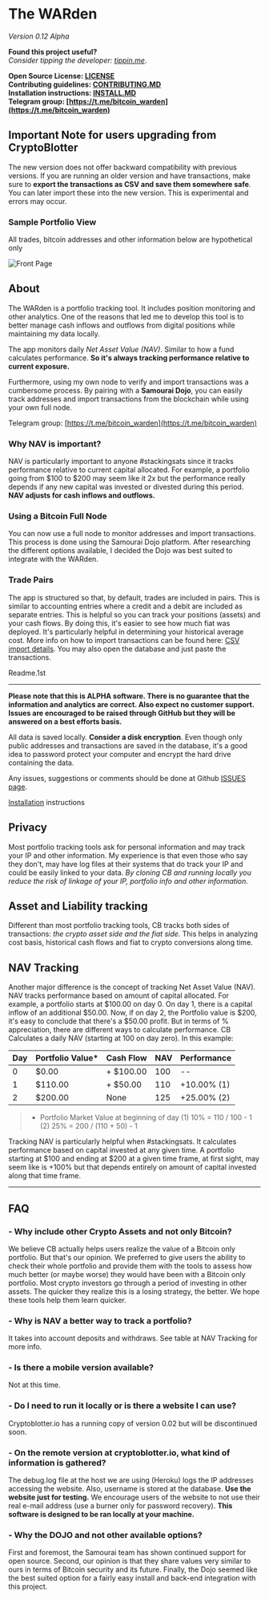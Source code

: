 # The WARden

_Version 0.12 Alpha_

**Found this project useful?** \
_Consider tipping the developer: [tippin.me](https://tippin.me/@alphaazeta)_.

**Open Source License: [LICENSE](https://github.com/pxsocs/thewarden/blob/master/LICENSE)**\
**Contributing guidelines: [CONTRIBUTING.MD](https://github.com/pxsocs/thewarden/blob/master/CONTRIBUTING.md)**\
**Installation instructions: [INSTALL.MD](https://github.com/pxsocs/thewarden/blob/master/INSTALL.MD)**\
**Telegram group: [https://t.me/bitcoin_warden](https://t.me/bitcoin_warden)**

## Important Note for users upgrading from CryptoBlotter

The new version does not offer backward compatibility with previous versions. If you are running an older version and have transactions, make sure to **export the transactions as CSV and save them somewhere safe**. You can later import these into the new version. This is experimental and errors may occur.

### Sample Portfolio View

All trades, bitcoin addresses and other information below are hypothetical only

![Front Page](https://github.com/pxsocs/thewarden/blob/master/thewarden/static/images/github_images/portfolio.png)

## About

The WARden is a portfolio tracking tool. It includes position monitoring and other analytics. One of the reasons that led me to develop this tool is to better manage cash inflows and outflows from digital positions while maintaining my data locally.

The app monitors daily _Net Asset Value (NAV)_. Similar to how a fund calculates performance. **So it's always tracking performance relative to current exposure.**

Furthermore, using my own node to verify and import transactions was a cumbersome process. By pairing with a **Samourai Dojo**, you can easily track addresses and import transactions from the blockchain while using your own full node.

Telegram group: [https://t.me/bitcoin_warden](https://t.me/bitcoin_warden)

### Why NAV is important?

NAV is particularly important to anyone #stackingsats since it tracks performance relative to current capital allocated.
For example, a portfolio going from $100 to $200 may seem like it 2x but the performance really depends if any new capital was invested or divested during this period. **NAV adjusts for cash inflows and outflows.**

### Using a Bitcoin Full Node

You can now use a full node to monitor addresses and import transactions. This process is done using the Samourai Dojo platform. After researching the different options available, I decided the Dojo was best suited to integrate with the WARden.

### Trade Pairs

The app is structured so that, by default, trades are included in pairs. This is similar to accounting entries where a credit and a debit are included as separate entries.
This is helpful so you can track your positions (assets) and your cash flows.
By doing this, it's easier to see how much fiat was deployed. It's particularly helpful in determining your historical average cost.
More info on how to import transactions can be found here: [CSV import details](http://www.thewarden.io/csvtemplate). You may also open the database and just paste the transactions.

Readme.1st

---

**Please note that this is ALPHA software. There is no guarantee that the
information and analytics are correct. Also expect no customer support. Issues are encouraged to be raised through GitHub but they will be answered on a best efforts basis.**

All data is saved locally. **Consider a disk encryption**. Even though only public addresses and transactions are saved in the database, it's a good idea to password protect your computer and encrypt the hard drive containing the data.

Any issues, suggestions or comments should be done at Github [ISSUES page](https://github.com/issues).

[Installation](https://github.com/pxsocs/thewarden/blob/master/INSTALL.MD) instructions

## Privacy

Most portfolio tracking tools ask for personal information and may track your IP and other information. My experience is that even those who say they don't, may have log files at their systems that do track your IP and could be easily linked to your data.
_By cloning CB and running locally you reduce the risk of linkage of your IP, portfolio info and other information._

## Asset and Liability tracking

Different than most portfolio tracking tools, CB tracks both sides of transactions: _the crypto asset side and the fiat side._ This helps in analyzing cost basis, historical cash flows and fiat to crypto conversions along time.

## NAV Tracking

Another major difference is the concept of tracking Net Asset Value (NAV).
NAV tracks performance based on amount of capital allocated. For example, a portfolio starts at $100.00 on day 0. On day 1, there is a capital inflow of an additional $50.00. Now, if on day 2, the Portfolio value is $200, it's easy to conclude that there's a $50.00 profit. But in terms of % appreciation, there are different ways to calculate performance.
CB Calculates a daily NAV (starting at 100 on day zero).
In this example:

| Day | Portfolio Value\* | Cash Flow  | NAV | Performance |
| --- | ----------------- | ---------- | --- | ----------- |
| 0   | \$0.00            | + \$100.00 | 100 | --          |
| 1   | \$110.00          | + \$50.00  | 110 | +10.00% (1) |
| 2   | \$200.00          | None       | 125 | +25.00% (2) |

> - Portfolio Market Value at beginning of day
>   (1) 10% = 110 / 100 - 1
>   (2) 25% = 200 / (110 + 50) - 1

Tracking NAV is particularly helpful when #stackingsats. It calculates performance based on capital invested at any given time. A portfolio starting at $100 and ending at $200 at a given time frame, at first sight, may seem like is +100% but that depends entirely on amount of capital invested
along that time frame.

---

## FAQ

### - Why include other Crypto Assets and not only Bitcoin?

We believe CB actually helps users realize the value of a Bitcoin only portfolio. But that's our opinion. We preferred to give users the ability to check their whole portfolio and provide them with the tools to assess how much better (or maybe worse) they would have been with a Bitcoin only portfolio.
Most crypto investors go through a period of investing in other assets. The quicker they realize this is a losing strategy, the better. We hope these tools help them learn quicker.

### - Why is NAV a better way to track a portfolio?

It takes into account deposits and withdraws. See table at NAV Tracking for more info.

### - Is there a mobile version available?

Not at this time.

### - Do I need to run it locally or is there a website I can use?

Cryptoblotter.io has a running copy of version 0.02 but will be discontinued soon.

### - On the remote version at cryptoblotter.io, what kind of information is gathered?

The debug.log file at the host we are using (Heroku) logs the IP addresses accessing the website. Also, username is stored at the database. **Use the website just for testing.** We encourage users of the website to not use their real e-mail address (use a burner only for password recovery). **This software is designed to be ran locally at your machine.**

### - Why the DOJO and not other available options?

First and foremost, the Samourai team has shown continued support for open source.
Second, our opinion is that they share values very similar to ours in terms of Bitcoin security and its future.
Finally, the Dojo seemed like the best suited option for a fairly easy install and back-end integration with this project.
